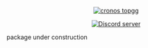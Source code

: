 <p align="center">
  <a href="https://github.com/cronos-team/cronos">
    <img src="https://cdn.discordapp.com/attachments/792903485594665000/848944546314059816/top.gg.png" alt="cronos topgg" />
  </a>
</p> 

<p align="center">
  <a href="https://discord.gg/eXrQv9e699">
    <img src="https://discord.com/api/guilds/841765316619141190/widget.png" alt="Discord server"/>
  </a>
</p>  

package under construction
